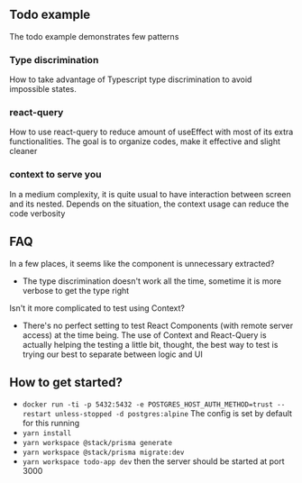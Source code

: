 ## Todo example

The todo example demonstrates few patterns

### Type discrimination
How to take advantage of Typescript type discrimination to avoid impossible states.

### react-query
How to use react-query to reduce amount of useEffect with most of its extra functionalities.
The goal is to organize codes, make it effective and slight cleaner

### context to serve you
In a medium complexity, it is quite usual to have interaction between screen and its nested.
Depends on the situation, the context usage can reduce the code verbosity

## FAQ
In a few places, it seems like the component is unnecessary extracted?
- The type discrimination doesn't work all the time, sometime it is more verbose to get the type right

Isn't it more complicated to test using Context?
- There's no perfect setting to test React Components (with remote server access) at the time being. The use of Context and React-Query is actually helping the testing a little bit, thought, the best way to test is trying our best to separate between logic and UI

## How to get started?

- `docker run -ti -p 5432:5432 -e POSTGRES_HOST_AUTH_METHOD=trust --restart unless-stopped -d postgres:alpine` The config is set by default for this running
- `yarn install`
- `yarn workspace @stack/prisma generate`
- `yarn workspace @stack/prisma migrate:dev`
- `yarn workspace todo-app dev` then the server should be started at port 3000